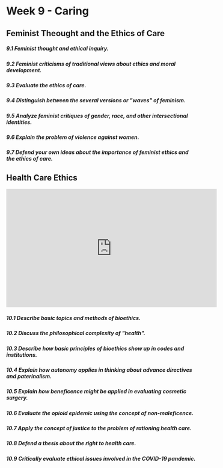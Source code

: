 # Week 9 - Caring

## Feminist Theought and the Ethics of Care

##### 9.1 Feminist thought and ethical inquiry.

##### 9.2 Feminist criticisms of traditional views about ethics and moral development.

##### 9.3 Evaluate the ethics of care.

##### 9.4 Distinguish between the several versions or "waves" of feminism.

##### 9.5 Analyze feminist critiques of gender, race, and other intersectional identities.

##### 9.6 Explain the problem of violence against women.

##### 9.7 Defend your own ideas about the importance of feminist ethics and the ethics of care.

## Health Care Ethics

<iframe width="560" height="315" src="https://www.youtube.com/embed/eRPeU1DYOWA?si=8g1RL8bQTjRwctz5" title="YouTube video player" frameborder="0" allow="accelerometer; autoplay; clipboard-write; encrypted-media; gyroscope; picture-in-picture; web-share" referrerpolicy="strict-origin-when-cross-origin" allowfullscreen></iframe>

##### 10.1 Describe basic topics and methods of bioethics.

##### 10.2 Discuss the philosophical complexity of "health".

##### 10.3 Describe how basic principles of bioethics show up in codes and institutions.

##### 10.4 Explain how autonomy applies in thinking about advance directives and paterinalism.

##### 10.5 Explain how beneficence might be applied in evaluating cosmetic surgery.

##### 10.6 Evaluate the opioid epidemic using the concept of non-maleficence.

##### 10.7 Apply the concept of justice to the problem of rationing health care.

##### 10.8 Defend a thesis about the right to health care.

##### 10.9 Critically evaluate ethical issues involved in the COVID-19 pandemic.
